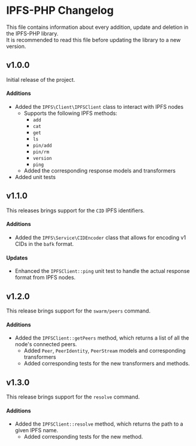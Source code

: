 # IPFS-PHP Changelog

This file contains information about every addition, update and deletion in the IPFS-PHP library.  
It is recommended to read this file before updating the library to a new version.

## v1.0.0

Initial release of the project.  

#### Additions

- Added the `IPFS\Client\IPFSClient` class to interact with IPFS nodes
  - Supports the following IPFS methods:
    - `add`
    - `cat`
    - `get`
    - `ls`
    - `pin/add`
    - `pin/rm`
    - `version`
    - `ping`
  - Added the corresponding response models and transformers
- Added unit tests

## v1.1.0

This releases brings support for the `CID` IPFS identifiers.

#### Additions

- Added the `IPFS\Service\CIDEncoder` class that allows for encoding v1 CIDs in the `bafk` format.

#### Updates

- Enhanced the `IPFSClient::ping` unit test to handle the actual response format from IPFS nodes.

## v1.2.0

This release brings support for the `swarm/peers` command.

#### Additions

- Added the `IPFSClient::getPeers` method, which returns a list of all the node's connected peers.
  - Added `Peer`, `PeerIdentity`, `PeerStream` models and corresponding transformers
  - Added corresponding tests for the new transformers and methods.

## v1.3.0

This release brings support for the `resolve` command.

#### Additions

- Added the `IPFSClient::resolve` method, which returns the path to a given IPFS name.
  - Added corresponding tests for the new method.
